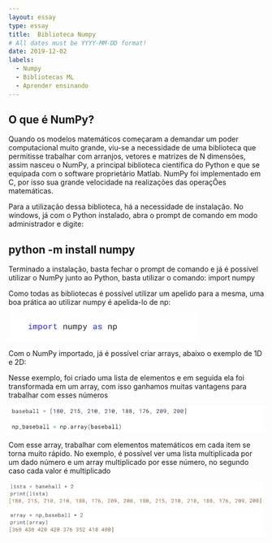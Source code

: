 ```yaml
---
layout: essay
type: essay
title:  Biblioteca Numpy
# All dates must be YYYY-MM-DD format!
date: 2019-12-02
labels:
  - Numpy
  - Bibliotecas ML
  - Aprender ensinando
---
```



## O que é NumPy?

<p>Quando os modelos matemáticos começaram a demandar um poder computacional muito grande, viu-se a necessidade de uma biblioteca que permitisse trabalhar com arranjos, vetores e matrizes de N dimensões, assim nasceu o NumPy, a principal biblioteca científica do Python e que se equipada com o software proprietário Matlab. NumPy foi implementado em C, por isso sua grande velocidade na realizações das operaçÕes matemáticas.</p>

<p>Para a utilização dessa biblioteca, há a necessidade de instalação. No windows, já com o Python instalado, abra o prompt de comando em modo administrador e digite: </p>

## python -m install numpy

<p>Terminado a instalação, basta fechar o prompt de comando e já é possível utilizar o NumPy junto ao Python, basta utilizar o comando: import numpy</p>

<p>Como todas as bibliotecas é possível utilizar um apelido para a mesma, uma boa prática ao utilizar numpy é apelida-lo de np:</p>
	
<img class="ui fluid image" src="../images/importnumpy.png">

<p>Com o NumPy importado, já é possível criar arrays, abaixo o exemplo de 1D e 2D:</p>

<p>Nesse exemplo, foi criado uma lista de elementos e em seguida ela foi transformada em um array, com isso ganhamos muitas vantagens para trabalhar com esses números</p>

<img class="ui fluid image" src="../images/numpy1.png">
	
<p>Com esse array, trabalhar com elementos matemáticos em cada item se torna muito rápido. No exemplo, é possível ver uma lista multiplicada por um dado número e um array multiplicado por esse número, no segundo caso cada valor é multiplicado</p>

<img class="ui fluid image" src="../images/numpy2.png">
	
<img class="ui fluid image" src="../images/numpy3.png">
	









